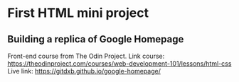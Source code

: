 # First HTML mini project

## Building a replica of Google Homepage

Front-end course from The Odin Project.
Link course: https://theodinproject.com/courses/web-development-101/lessons/html-css
Live link: https://gitdxb.github.io/google-homepage/